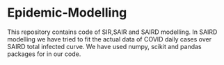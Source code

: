 # Epidemic-Modelling
This repository contains code of SIR,SAIR and SAIRD modelling.
In SAIRD modelling we have tried to fit the actual data of COVID daily cases over SAIRD total infected curve.
We have used numpy, scikit and pandas packages for in our code.

